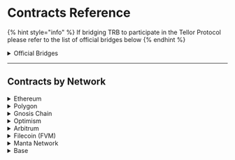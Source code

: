 # Contracts Reference

{% hint style="info" %}
If bridging TRB to participate in the Tellor Protocol please refer to the list of official bridges below
{% endhint %}

<details>

<summary>Official Bridges </summary>

**Polygon:**

[https://wallet.polygon.technology/polygon/bridge/deposit](https://wallet.polygon.technology/polygon/bridge/deposit)

**Optimism:**&#x20;

[https://app.optimism.io/bridge/deposit](https://app.optimism.io/bridge/deposit)

**Filecoin FVM:**

[https://cbridge.celer.network/1/10/USDC](https://cbridge.celer.network/1/10/USDC)

**Gnosis Chain:**

[https://omnibridge.gnosischain.com/bridge](https://omnibridge.gnosischain.com/bridge)

**Arbitrum:**

[https://bridge.arbitrum.io/?l2ChainId=42161](https://bridge.arbitrum.io/?l2ChainId=42161)



</details>

***

## Contracts by Network

<details>

<summary>Ethereum</summary>



&#x20;**Mainnet**

* Token: [0x88dF592F8eb5D7Bd38bFeF7dEb0fBc02cf3778a0](https://etherscan.io/address/0x88dF592F8eb5D7Bd38bFeF7dEb0fBc02cf3778a0)
* Oracle: [0xD9157453E2668B2fc45b7A803D3FEF3642430cC0](https://etherscan.io/address/0xD9157453E2668B2fc45b7A803D3FEF3642430cC0)
* Governance: [0x46038969D7DC0b17BC72137D07b4eDe43859DA45](https://etherscan.io/address/0x46038969D7DC0b17BC72137D07b4eDe43859DA45)
* AutoPay: [0x9BE9B0CFA89Ea800556C6efbA67b455D336db1D0](https://etherscan.io/address/0x9BE9B0CFA89Ea800556C6efbA67b455D336db1D0)

#### Sepolia Testnet

* Token: [0x80fc34a2f9FfE86F41580F47368289C402DEc660](https://sepolia.etherscan.io/address/0x80fc34a2f9FfE86F41580F47368289C402DEc660)
* Oracle: [0x199839a4907ABeC8240D119B606C98c405Bb0B33](https://sepolia.etherscan.io/address/0x199839a4907ABeC8240D119B606C98c405Bb0B33)
* Governance: [0x8C9057FA16D3Debb703ADBac0A097d2E5577AA6b](https://sepolia.etherscan.io/address/0x8C9057FA16D3Debb703ADBac0A097d2E5577AA6b)
* Autopay: [0x7E7b96d13D75bc7DaF270A491e2f1e571147d4DA](https://sepolia.etherscan.io/address/0x7E7b96d13D75bc7DaF270A491e2f1e571147d4DA)

#### **Goerli Testnet**

* Token: [: 0x51c59c6cAd28ce3693977F2feB4CfAebec30d8a2](https://goerli.etherscan.io/address/0x51c59c6cAd28ce3693977F2feB4CfAebec30d8a2)
* Oracle: [0xD9157453E2668B2fc45b7A803D3FEF3642430cC0](https://goerli.etherscan.io/address/0xD9157453E2668B2fc45b7A803D3FEF3642430cC0)
* Governance: [0x46038969D7DC0b17BC72137D07b4eDe43859DA45](https://goerli.etherscan.io/address/0x46038969D7DC0b17BC72137D07b4eDe43859DA45)
* AutoPay: [0x9BE9B0CFA89Ea800556C6efbA67b455D336db1D0](https://goerli.etherscan.io/address/0x9BE9B0CFA89Ea800556C6efbA67b455D336db1D0)
* Playground: [0x3251838bd813fdf6a97D32781e011cce8D225d59](https://goerli.etherscan.io/address/0x3251838bd813fdf6a97D32781e011cce8D225d59#code)
* Playground Autopay: [0x9F6091CD579304a27Cf8Ab4927b1e0c242F61B4D](https://goerli.etherscan.io/address/0x9F6091CD579304a27Cf8Ab4927b1e0c242F61B4D)

</details>

<details>

<summary>Polygon</summary>

#### **Mainnet**

* Bridged TRB: [0xE3322702BEdaaEd36CdDAb233360B939775ae5f1](https://polygonscan.com/address/0xE3322702BEdaaEd36CdDAb233360B939775ae5f1)
* Oracle: [0xD9157453E2668B2fc45b7A803D3FEF3642430cC0](https://polygonscan.com/address/0xD9157453E2668B2fc45b7A803D3FEF3642430cC0)
* Governance: [0x46038969D7DC0b17BC72137D07b4eDe43859DA45](https://polygonscan.com/address/0x46038969D7DC0b17BC72137D07b4eDe43859DA45)
* Autopay: [0x9BE9B0CFA89Ea800556C6efbA67b455D336db1D0](https://polygonscan.com/address/0x9BE9B0CFA89Ea800556C6efbA67b455D336db1D0)

**Mumbai Testnet**

* Bridged TRB: [0xce4e32fe9d894f8185271aa990d2db425df3e6be](https://mumbai.polygonscan.com/address/0xce4e32fe9d894f8185271aa990d2db425df3e6be)
* Oracle: [0xD9157453E2668B2fc45b7A803D3FEF3642430cC0](https://mumbai.polygonscan.com/address/0xD9157453E2668B2fc45b7A803D3FEF3642430cC0)
* Governance: [0x46038969D7DC0b17BC72137D07b4eDe43859DA45](https://mumbai.polygonscan.com/address/0x46038969D7DC0b17BC72137D07b4eDe43859DA45)
* Autopay: [0x9BE9B0CFA89Ea800556C6efbA67b455D336db1D0](https://mumbai.polygonscan.com/address/0x9BE9B0CFA89Ea800556C6efbA67b455D336db1D0)
* Playground: [0x3251838bd813fdf6a97D32781e011cce8D225d59](https://mumbai.polygonscan.com/address/0x3251838bd813fdf6a97D32781e011cce8D225d59#code)
* Playground Autopay: [0x65F5e1d95ad2444874d92CdE54e2321d3cE36298](https://mumbai.polygonscan.com/address/0x65F5e1d95ad2444874d92CdE54e2321d3cE36298)

</details>

<details>

<summary>Gnosis Chain</summary>

**Mainnet**

* Bridged TRB: [`0xAAd66432d27737ecf6ED183160Adc5eF36aB99f2`](https://gnosisscan.io/address/0xaad66432d27737ecf6ed183160adc5ef36ab99f2)
* Oracle: [`0xD9157453E2668B2fc45b7A803D3FEF3642430cC0`](https://gnosisscan.io/address/0xD9157453E2668B2fc45b7A803D3FEF3642430cC0)
* Governance: [`0x46038969D7DC0b17BC72137D07b4eDe43859DA45`](https://gnosisscan.io/address/0x46038969D7DC0b17BC72137D07b4eDe43859DA45)
* Autopay: [0x9BE9B0CFA89Ea800556C6efbA67b455D336db1D0](https://gnosisscan.io/address/0x9BE9B0CFA89Ea800556C6efbA67b455D336db1D0)

#### Chiado Testnet

* Token: [0xe7147C5Ed14F545B4B17251992D1DB2bdfa26B6d](https://blockscout.chiadochain.net/address/0xe7147C5Ed14F545B4B17251992D1DB2bdfa26B6d)
* Playground: [0xe7147C5Ed14F545B4B17251992D1DB2bdfa26B6d](https://blockscout.chiadochain.net/address/0xe7147C5Ed14F545B4B17251992D1DB2bdfa26B6d)
* Oracle: [0xD9157453E2668B2fc45b7A803D3FEF3642430cC0](https://blockscout.chiadochain.net/address/0xD9157453E2668B2fc45b7A803D3FEF3642430cC0)
* Governance: [0x46038969D7DC0b17BC72137D07b4eDe43859DA45](https://blockscout.chiadochain.net/address/0x46038969D7DC0b17BC72137D07b4eDe43859DA45)
* AutoPay: [0x9BE9B0CFA89Ea800556C6efbA67b455D336db1D0](https://blockscout.chiadochain.net/address/0x9BE9B0CFA89Ea800556C6efbA67b455D336db1D0)&#x20;

</details>

<details>

<summary>Optimism</summary>

#### Mainnet

* Bridged TRB: [0xaf8cA653Fa2772d58f4368B0a71980e9E3cEB888](https://optimistic.etherscan.io/address/0xaf8cA653Fa2772d58f4368B0a71980e9E3cEB888)
* Oracle: [0xD9157453E2668B2fc45b7A803D3FEF3642430cC0](https://optimistic.etherscan.io/address/0xD9157453E2668B2fc45b7A803D3FEF3642430cC0)
* Governance: [0x46038969D7DC0b17BC72137D07b4eDe43859DA45](https://optimistic.etherscan.io/address/0x46038969D7DC0b17BC72137D07b4eDe43859DA45)
* Autopay: [0x9BE9B0CFA89Ea800556C6efbA67b455D336db1D0](https://optimistic.etherscan.io/address/0x9BE9B0CFA89Ea800556C6efbA67b455D336db1D0)

#### Optimism Goerli Testnet

* TRB token: [0xd71F72C18767083e4e3FE84F9c62b8038C1Ef4f6](https://goerli-optimism.etherscan.io/address/0xd71F72C18767083e4e3FE84F9c62b8038C1Ef4f6)
* Oracle: [0xD9157453E2668B2fc45b7A803D3FEF3642430cC0](https://goerli-optimism.etherscan.io/address/0xD9157453E2668B2fc45b7A803D3FEF3642430cC0)
* Governance: [0x46038969D7DC0b17BC72137D07b4eDe43859DA45](https://goerli-optimism.etherscan.io/address/0x46038969D7DC0b17BC72137D07b4eDe43859DA45)
* Autopay: [0x9BE9B0CFA89Ea800556C6efbA67b455D336db1D0](https://goerli-optimism.etherscan.io/address/0x9BE9B0CFA89Ea800556C6efbA67b455D336db1D0)
* Playground: [0xd71F72C18767083e4e3FE84F9c62b8038C1Ef4f6](https://goerli-optimism.etherscan.io/address/0xd71F72C18767083e4e3FE84F9c62b8038C1Ef4f6)
* Playground Autopay: [0x06Be23ea84148a5E439dFe2A0bcCE441ea74E2D6](https://goerli-optimism.etherscan.io/address/0x06Be23ea84148a5E439dFe2A0bcCE441ea74E2D6)

</details>

<details>

<summary>Arbitrum</summary>

#### Mainnet

* Bridged TRB: [0xd58D345Fd9c82262E087d2D0607624B410D88242](https://arbiscan.io/address/0xd58D345Fd9c82262E087d2D0607624B410D88242)
* Oracle: [0xD9157453E2668B2fc45b7A803D3FEF3642430cC0](https://arbiscan.io/address/0xD9157453E2668B2fc45b7A803D3FEF3642430cC0)
* Governance: [0x46038969D7DC0b17BC72137D07b4eDe43859DA45](https://arbiscan.io/address/0x46038969D7DC0b17BC72137D07b4eDe43859DA45)
* Autopay: [0x9BE9B0CFA89Ea800556C6efbA67b455D336db1D0](https://arbiscan.io/address/0x9BE9B0CFA89Ea800556C6efbA67b455D336db1D0)

#### &#x20;Arbitrum Goerli Testnet

* Bridged TRB: [0x8d1bB5eDdFce08B92dD47c9871d1805211C3Eb3C](https://goerli.arbiscan.io/address/0x8d1bB5eDdFce08B92dD47c9871d1805211C3Eb3C)
* Oracle: [0xb2CB696fE5244fB9004877e58dcB680cB86Ba444](https://goerli.arbiscan.io/address/0xb2CB696fE5244fB9004877e58dcB680cB86Ba444#code)
* Governance: [0xb55bB55f7D8b4F26Bd18198088C96488D95cab39](https://goerli.arbiscan.io/address/0xb55bB55f7D8b4F26Bd18198088C96488D95cab39)
* Autopay: [0x60cBf3991F05a0671250e673Aa166e9D1A0C662E](https://goerli.arbiscan.io/address/0x60cBf3991F05a0671250e673Aa166e9D1A0C662E)
* Playground: [0x3251838bd813fdf6a97D32781e011cce8D225d59](https://goerli.arbiscan.io/address/0x3251838bd813fdf6a97D32781e011cce8D225d59#code)
* Playground Autopay: [0x9F6091CD579304a27Cf8Ab4927b1e0c242F61B4D](https://goerli.arbiscan.io/address/0x9f6091cd579304a27cf8ab4927b1e0c242f61b4d)

</details>

<details>

<summary>Filecoin (FVM)</summary>

#### Mainnet

* Bridged TRB: [0x045CE60839d108B43dF9e703d4b25402a6a28a0d](https://filfox.info/en/address/0x045CE60839d108B43dF9e703d4b25402a6a28a0d)
* Oracle: [0xb2CB696fE5244fB9004877e58dcB680cB86Ba444](https://filfox.info/en/address/0xb2CB696fE5244fB9004877e58dcB680cB86Ba444)
* Governance: [0xb55bB55f7D8b4F26Bd18198088C96488D95cab39](https://filfox.info/en/address/0xb55bB55f7D8b4F26Bd18198088C96488D95cab39)
* Autopay: [0x60cBf3991F05a0671250e673Aa166e9D1A0C662E](https://filfox.info/en/address/0x60cBf3991F05a0671250e673Aa166e9D1A0C662E)

#### Calibration

* Token: [0x15e6Cc0D69A162151Cadfba035aa10b82b12b970](https://calibration.filfox.info/en/address/0x15e6Cc0D69A162151Cadfba035aa10b82b12b970)
* Oracle: [0xb2CB696fE5244fB9004877e58dcB680cB86Ba444](https://hyperspace.filfox.info/en/address/0xb2CB696fE5244fB9004877e58dcB680cB86Ba444)
* Governance: [0xb55bB55f7D8b4F26Bd18198088C96488D95cab39](https://hyperspace.filfox.info/en/address/0xb55bB55f7D8b4F26Bd18198088C96488D95cab39)
* Autopay: [0x60cBf3991F05a0671250e673Aa166e9D1A0C662E](https://hyperspace.filfox.info/en/address/0x60cBf3991F05a0671250e673Aa166e9D1A0C662E)
* Playground: [0x15e6Cc0D69A162151Cadfba035aa10b82b12b970](https://calibration.filfox.info/en/address/0x15e6Cc0D69A162151Cadfba035aa10b82b12b970)

</details>

<details>

<summary>Manta Network</summary>

#### Manta Pacific Testnet

* Token: [0x896419Ed2E0dC848a1f7d2814F4e5Df4b9B9bFcc](https://manta-testnet.calderaexplorer.xyz/address/0x896419Ed2E0dC848a1f7d2814F4e5Df4b9B9bFcc)
* Oracle: [0xC866DB9021fe81856fF6c5B3E3514BF9D1593D81](https://manta-testnet.calderaexplorer.xyz/address/0xC866DB9021fe81856fF6c5B3E3514BF9D1593D81)
* Governance: [0x6684E5DdbEe1b97E10847468cB5f4e38f3aB83FE](https://manta-testnet.calderaexplorer.xyz/address/0x6684E5DdbEe1b97E10847468cB5f4e38f3aB83FE)
* Autopay: [0x89e44099f5E80484dcF48995080481214b9c2D7c](https://manta-testnet.calderaexplorer.xyz/address/0x89e44099f5E80484dcF48995080481214b9c2D7c)
* Playground: [0x896419Ed2E0dC848a1f7d2814F4e5Df4b9B9bFcc](https://manta-testnet.calderaexplorer.xyz/address/0x896419Ed2E0dC848a1f7d2814F4e5Df4b9B9bFcc)

</details>

<details>

<summary>Base</summary>

#### Base Testnet (Goerli)

* Token: [0x34Fae97547E990ef0E05e05286c51E4645bf1A85](https://base-goerli.blockscout.com/address/0x34Fae97547E990ef0E05e05286c51E4645bf1A85)
* Oracle: [0x16d623f2f3AB1d58426f0402c313f1d3fdA14249](https://base-goerli.blockscout.com/address/0x16d623f2f3AB1d58426f0402c313f1d3fdA14249)
* Governance: [0xAb0145d6aA4F799Bf7f4C0178e5393F6B5655dbf](https://base-goerli.blockscout.com/address/0xAb0145d6aA4F799Bf7f4C0178e5393F6B5655dbf)
* Autopay: [0xCEBae6f5398853e7cd1E68301dA77C4B95Ae197a](https://base-goerli.blockscout.com/address/0xCEBae6f5398853e7cd1E68301dA77C4B95Ae197a?tab=txs)
* Playground: [0x34Fae97547E990ef0E05e05286c51E4645bf1A85](https://base-goerli.blockscout.com/address/0x34Fae97547E990ef0E05e05286c51E4645bf1A85)

</details>



####



